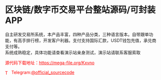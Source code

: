 # 区块链/数字币交易平台整站源码/可封装APP

自主研发交易所系统，本产品丰富，四种产品分类，三种语言版本。自带跟单功能，有高手排行榜，开发客户利器。支付支持国际汇款，USDT钱包充值，承兑商支付等。<br>系统成熟稳定，具体功能请查看演示站亲身测试，演示站请联系客服索取<br>


<p style="color: red;">源代码下载地址：<a href="https://mega-file.org/Kxvno" style="color: red;">https://mega-file.org/Kxvno</a></p><p style="color: red;"><img src="https://cdn-icons-png.flaticon.com/512/2111/2111646.png" alt="Telegram Icon" style="width: 16px; vertical-align: middle; margin-right: 5px;">Telegram:<a href="https://t.me/official_sourcecode" style="color: red;">@official_sourcecode</a></p>